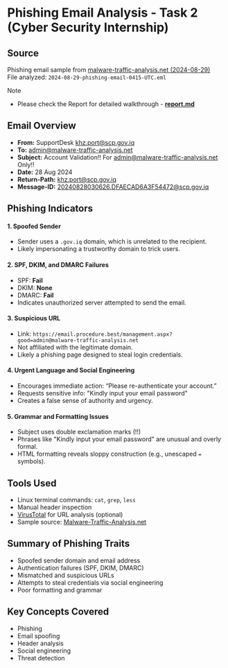 #  Phishing Email Analysis - Task 2 (Cyber Security Internship)
##  Source
Phishing email sample from [malware-traffic-analysis.net (2024-08-29)](https://www.malware-traffic-analysis.net/2024/08/29/index.html)  
File analyzed: `2024-08-29-phishing-email-0415-UTC.eml`

> [!NOTE]
> - Please check the Report for detailed walkthrough - [**report.md**](https://github.com/svlord5/task2-email-phishing/blob/main/report.md)

##  Email Overview
- **From:** SupportDesk <khz.port@scp.gov.iq>
- **To:** admin@malware-traffic-analysis.net
- **Subject:** Account Validation!! For admin@malware-traffic-analysis.net Only!!
- **Date:** 28 Aug 2024
- **Return-Path:** <khz.port@scp.gov.iq>
- **Message-ID:** <20240828030626.DFAECAD6A3F54472@scp.gov.iq>

## Phishing Indicators

#### 1.  Spoofed Sender
- Sender uses a `.gov.iq` domain, which is unrelated to the recipient.
- Likely impersonating a trustworthy domain to trick users.

#### 2.  SPF, DKIM, and DMARC Failures
- SPF: **Fail**
- DKIM: **None**
- DMARC: **Fail**
- Indicates unauthorized server attempted to send the email.

#### 3.  Suspicious URL
- Link: `https://email.procedure.best/management.aspx?good=admin@malware-traffic-analysis.net`
- Not affiliated with the legitimate domain.
- Likely a phishing page designed to steal login credentials.

#### 4.  Urgent Language and Social Engineering
- Encourages immediate action: “Please re-authenticate your account.”
- Requests sensitive info: "Kindly input your email password"
- Creates a false sense of authority and urgency.

#### 5. Grammar and Formatting Issues
- Subject uses double exclamation marks (!!)
- Phrases like "Kindly input your email password" are unusual and overly formal.
- HTML formatting reveals sloppy construction (e.g., unescaped `=` symbols).

## Tools Used
- Linux terminal commands: `cat`, `grep`, `less`
- Manual header inspection
- [VirusTotal](https://www.virustotal.com/) for URL analysis (optional)
- Sample source: [Malware-Traffic-Analysis.net](https://www.malware-traffic-analysis.net)

## Summary of Phishing Traits
- Spoofed sender domain and email address
- Authentication failures (SPF, DKIM, DMARC)
- Mismatched and suspicious URLs
- Attempts to steal credentials via social engineering
- Poor formatting and grammar

## Key Concepts Covered
- Phishing
- Email spoofing
- Header analysis
- Social engineering
- Threat detection
